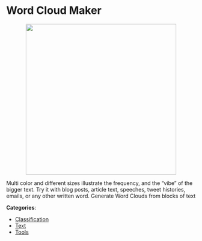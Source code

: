 # Word Cloud Maker
<p align="center">
    <img width="400" src="https://raw.githubusercontent.com/apis-list/apis-list/apis/word-cloud-maker/logo_256x256.png" />
</p>

Multi color and different sizes illustrate the frequency, and the “vibe” of the bigger text.  Try it with blog posts, article text, speeches, tweet histories, emails, or any other written word. Generate Word Clouds from blocks of text



**Categories**:
- [Classification](https://github.com/apis-list/apis-list#classification)
- [Text](https://github.com/apis-list/apis-list#text)
- [Tools](https://github.com/apis-list/apis-list#tools)






